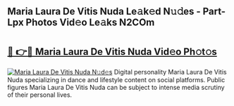 ## Maria Laura De Vitis Nuda Le𝚊k𝚎d N𝚞𝚍es - Part-Lpx Photos Vid𝚎o Le𝚊ks N2COm

# <h2><a href="http://fbf0nhd.evod.top/?m=Maria+Laura+De+Vitis+Nuda">🔗 👉🔴 Maria Laura De Vitis Nuda Vid𝚎o Ph𝚘t𝚘s</a></h2>

[![Maria Laura De Vitis Nuda N𝚞d𝚎s](https://i.imgur.com/8V9OHl7.gif)](http://fbf0nhd.evod.top/?m=Maria+Laura+De+Vitis+Nuda)
Digital personality Maria Laura De Vitis Nuda specializing in dance and lifestyle content on social platforms. Public figures Maria Laura De Vitis Nuda can be subject to intense media scrutiny of their personal lives. 
